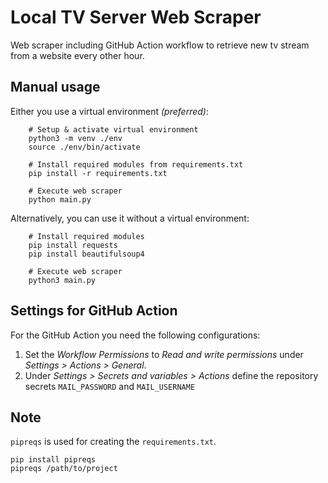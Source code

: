 # Local TV Server Web Scraper

Web scraper including GitHub Action workflow to retrieve new tv stream from a website every other hour.


## Manual usage

Either you use a virtual environment *(preferred)*:

        # Setup & activate virtual environment
        python3 -m venv ./env
        source ./env/bin/activate
        
        # Install required modules from requirements.txt
        pip install -r requirements.txt
        
        # Execute web scraper
        python main.py
        
Alternatively, you can use it without a virtual environment:

        # Install required modules
        pip install requests
        pip install beautifulsoup4
        
        # Execute web scraper
        python3 main.py

## Settings for GitHub Action

For the GitHub Action you need the following configurations:

1. Set the *Workflow Permissions* to *Read and write permissions* under *Settings > Actions > General*.
2. Under *Settings > Secrets and variables > Actions* define the repository secrets `MAIL_PASSWORD` and `MAIL_USERNAME`

## Note
`pipreqs` is used for creating the `requirements.txt`. 

    pip install pipreqs
    pipreqs /path/to/project
